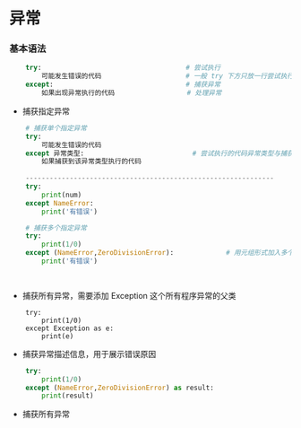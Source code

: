 # 异常

### 基本语法

```python
    try:                                    # 尝试执行
        可能发生错误的代码                     # 一般 try 下方只放一行尝试执行的代码
    except:                                 # 捕获异常
        如果出现异常执行的代码                  # 处理异常

```

*  捕获指定异常


```python
    # 捕获单个指定异常 
    try:
        可能发生错误的代码
    except 异常类型:                           # 尝试执行的代码异常类型与捕获的异常类型不一致则无法捕获异常
        如果捕获到该异常类型执行的代码
        
    --------------------------------------------------------------
    try:
        print(num)
    except NameError:
        print('有错误')
```


```python
    # 捕获多个指定异常 
    try:
        print(1/0)
    except (NameError,ZeroDivisionError):             # 用元组形式加入多个异常类型
        print('有错误')

        

```


*  捕获所有异常，需要添加 Exception 这个所有程序异常的父类


```
    try:
        print(1/0)
    except Exception as e:
        print(e)
```












*  捕获异常描述信息，用于展示错误原因


```python
    try:
        print(1/0)
    except (NameError,ZeroDivisionError) as result:
        print(result)

```
*  捕获所有异常










